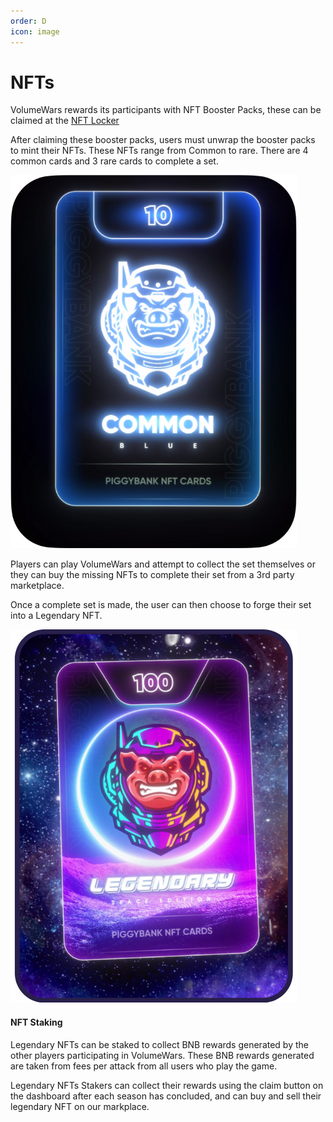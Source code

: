 ```yaml
---
order: D
icon: image
---
```

# NFTs

VolumeWars rewards its participants with NFT Booster Packs, these can be claimed at the [NFT Locker](https://volumewars.app/#/locker)

After claiming these booster packs, users must unwrap the booster packs to mint their NFTs. These NFTs range from Common to rare. 
There are 4 common cards and 3 rare cards to complete a set.

![Common NFT](/game_procedures/common.png)

Players can play VolumeWars and attempt to collect the set themselves or they can buy the missing NFTs to complete their set from a 3rd party marketplace.

Once a complete set is made, the user can then choose to forge their set into a Legendary NFT.

![Legendary NFT](/game_procedures/legendary.png)

#### NFT Staking
Legendary NFTs can be staked to collect BNB rewards generated by the other players participating in VolumeWars. These BNB rewards generated
are taken from fees per attack from all users who play the game.

Legendary NFTs Stakers can collect their rewards using the claim button on the dashboard after each season has concluded, and can buy and sell
their legendary NFT on our markplace.